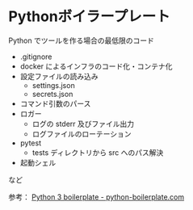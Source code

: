 # Pythonボイラープレート

Python でツールを作る場合の最低限のコード

* .gitignore
* docker によるインフラのコード化・コンテナ化
* 設定ファイルの読み込み
  * settings.json
  * secrets.json
* コマンド引数のパース
* ロガー
  * ログの stderr 及びファイル出力
  * ログファイルのローテーション
* pytest
  * tests ディレクトリから src へのパス解決
* 起動シェル

など

参考： [Python 3 boilerplate - python-boilerplate.com](https://www.python-boilerplate.com/py3+executable)
